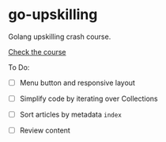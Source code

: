 # go-upskilling

Golang upskilling crash course.

[Check the course](https://phrozen.github.io/go-upskilling/)

To Do:

- [ ] Menu button and responsive layout
- [ ] Simplify code by iterating over Collections
- [ ] Sort articles by metadata `index`
- [ ] Review content

